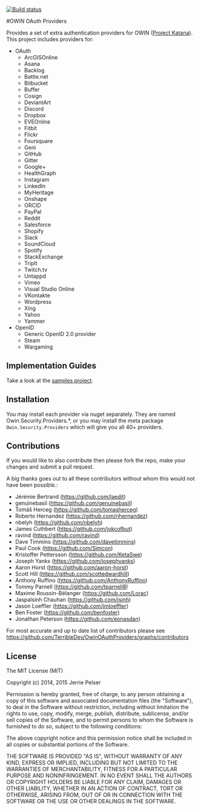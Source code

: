 [![Build status](https://ci.appveyor.com/api/projects/status/gjlkpp86t8dw164f?svg=true)](https://ci.appveyor.com/project/tparnell8/owinoauthproviders)

#OWIN OAuth Providers

Provides a set of extra authentication providers for OWIN ([Project Katana](http://katanaproject.codeplex.com/)).  This project includes providers for:
- OAuth
  - ArcGISOnline
  - Asana
  - Backlog
  - Battle.net
  - Bitbucket
  - Buffer
  - Cosign
  - DeviantArt
  - Discord
  - Dropbox
  - EVEOnline
  - Fitbit
  - Flickr
  - Foursquare
  - Geni
  - GitHub
  - Gitter
  - Google+
  - HealthGraph
  - Instagram
  - LinkedIn
  - MyHeritage
  - Onshape
  - ORCID
  - PayPal
  - Reddit
  - Salesforce
  - Shopify
  - Slack
  - SoundCloud
  - Spotify
  - StackExchange
  - TripIt
  - Twitch.tv
  - Untappd
  - Vimeo
  - Visual Studio Online
  - VKontakte
  - Wordpress
  - Xing
  - Yahoo
  - Yammer
- OpenID
  - Generic OpenID 2.0 provider
  - Steam
  - Wargaming

## Implementation Guides
Take a look at the [samples project](https://github.com/TerribleDev/OwinOAuthProviders/blob/master/OwinOAuthProvidersDemo/App_Start/Startup.Auth.cs#L39). 



## Installation

You may install each provider via nuget separately. They are named Owin.Security.Providers.*, or you may install the meta package `Owin.Security.Providers` which will give you all 40+ providers.

## Contributions

If you would like to also contribute then please fork the repo, make your changes and submit a pull request.

A big thanks goes out to all these contributors without whom this would not have been possible.:
* Jérémie Bertrand (https://github.com/laedit)
* genuinebasil (https://github.com/genuinebasil)
* Tomáš Herceg (https://github.com/tomasherceg)
* Roberto Hernandez (https://github.com/rjhernandez)
* nbelyh (https://github.com/nbelyh)
* James Cuthbert (https://github.com/jokcofbut)
* ravind (https://github.com/ravind)
* Dave Timmins (https://github.com/davetimmins)
* Paul Cook (https://github.com/Simcon)
* Kristoffer Pettersson (https://github.com/KetaSwe)
* Joseph Yanks (https://github.com/josephyanks)
* Aaron Horst (https://github.com/aaron-horst)
* Scott Hill (https://github.com/scottedwardhill)
* Anthony Ruffino (https://github.com/AnthonyRuffino)
* Tommy Parnell (https://github.com/tparnell8)
* Maxime Roussin-Bélanger (https://github.com/Lorac)
* Jaspalsinh Chauhan (https://github.com/jsinh)
* Jason Loeffler (https://github.com/jmloeffler)
* Ben Foster (https://github.com/benfoster)
* Jonathan Peterson (https://github.com/eonasdan)

For most accurate and up to date list of contributors please see https://github.com/TerribleDev/OwinOAuthProviders/graphs/contributors

## License

The MIT License (MIT)

Copyright (c) 2014, 2015 Jerrie Pelser

Permission is hereby granted, free of charge, to any person obtaining a copy
of this software and associated documentation files (the "Software"), to deal
in the Software without restriction, including without limitation the rights
to use, copy, modify, merge, publish, distribute, sublicense, and/or sell
copies of the Software, and to permit persons to whom the Software is
furnished to do so, subject to the following conditions:

The above copyright notice and this permission notice shall be included in all
copies or substantial portions of the Software.

THE SOFTWARE IS PROVIDED "AS IS", WITHOUT WARRANTY OF ANY KIND, EXPRESS OR
IMPLIED, INCLUDING BUT NOT LIMITED TO THE WARRANTIES OF MERCHANTABILITY,
FITNESS FOR A PARTICULAR PURPOSE AND NONINFRINGEMENT. IN NO EVENT SHALL THE
AUTHORS OR COPYRIGHT HOLDERS BE LIABLE FOR ANY CLAIM, DAMAGES OR OTHER
LIABILITY, WHETHER IN AN ACTION OF CONTRACT, TORT OR OTHERWISE, ARISING FROM,
OUT OF OR IN CONNECTION WITH THE SOFTWARE OR THE USE OR OTHER DEALINGS IN THE
SOFTWARE.

